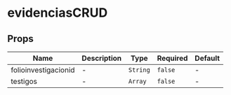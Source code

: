 # evidenciasCRUD

## Props

<!-- @vuese:evidenciasCRUD:props:start -->
|Name|Description|Type|Required|Default|
|---|---|---|---|---|
|folioinvestigacionid|-|`String`|`false`|-|
|testigos|-|`Array`|`false`|-|

<!-- @vuese:evidenciasCRUD:props:end -->


